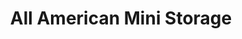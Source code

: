 ---
title: "All American Mini Storage"
url: /central-point/all-american-mini-storage/
shop: Mieten
---